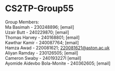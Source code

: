 # CS2TP-Group55
Group Members: <br>
Ma Basimah - 230248896; [email] <br>
Uzair Butt - 240229870; [email] <br>
Thomas Harvey - 240168801; [email] <br>
Kawthar Kamir - 240087764; [email] <br>
Hamza Awad - 220081621; 220081621@aston.ac.uk <br>
Aliyan Ramday - 230126505; [email] <br>
Cameron Swaby - 240193227l [email] <br>
Ayomide Aidevbo Bola-Monite - 240362605; [email] <br> 
